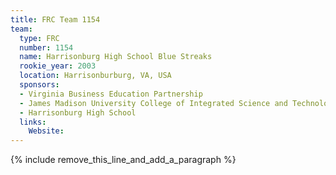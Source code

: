 ```yaml
---
title: FRC Team 1154
team:
  type: FRC
  number: 1154
  name: Harrisonburg High School Blue Streaks
  rookie_year: 2003
  location: Harrisonburburg, VA, USA
  sponsors:
  - Virginia Business Education Partnership
  - James Madison University College of Integrated Science and Technology
  - Harrisonburg High School
  links:
    Website:
---
```


{% include remove_this_line_and_add_a_paragraph %}